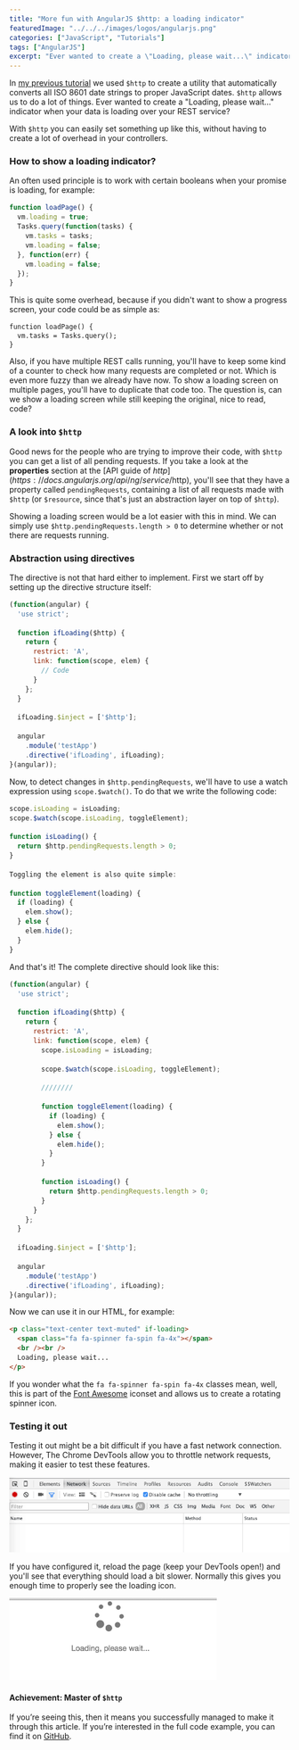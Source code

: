 ```yaml
---
title: "More fun with AngularJS $http: a loading indicator"
featuredImage: "../../../images/logos/angularjs.png"
categories: ["JavaScript", "Tutorials"]
tags: ["AngularJS"]
excerpt: "Ever wanted to create a \"Loading, please wait...\" indicator when your data is loading over your REST service? With $http you can easily set something up like this, without having to create a lot of overhead in your controllers."
---
```


In [my previous tutorial](/angularjs-http-and-dates/) we used `$http` to create a utility that automatically converts all ISO 8601 date strings to proper JavaScript dates. `$http` allows us to do a lot of things. Ever wanted to create a "Loading, please wait..." indicator when your data is loading over your REST service?

With `$http` you can easily set something up like this, without having to create a lot of overhead in your controllers.

### How to show a loading indicator?

An often used principle is to work with certain booleans when your promise is loading, for example:

```javascript
function loadPage() {
  vm.loading = true;
  Tasks.query(function(tasks) {
    vm.tasks = tasks;
    vm.loading = false;
  }, function(err) {
    vm.loading = false;
  });
}
```

This is quite some overhead, because if you didn't want to show a progress screen, your code could be as simple as:

```
function loadPage() {
  vm.tasks = Tasks.query();
}
```

Also, if you have multiple REST calls running, you'll have to keep some kind of a counter to check how many requests are completed or not. Which is even more fuzzy than we already have now. To show a loading screen on multiple pages, you'll have to duplicate that code too. The question is, can we show a loading screen while still keeping the original, nice to read, code?

### A look into `$http`

Good news for the people who are trying to improve their code, with `$http` you can get a list of all pending requests. If you take a look at the **properties** section at the [API guide of $http](https://docs.angularjs.org/api/ng/service/$http), you'll see that they have a property called `pendingRequests`, containing a list of all requests made with `$http` (or `$resource`, since that's just an abstraction layer on top of `$http`).

Showing a loading screen would be a lot easier with this in mind. We can simply use `$http.pendingRequests.length > 0` to determine whether or not there are requests running.

### Abstraction using directives

The directive is not that hard either to implement. First we start off by setting up the directive structure itself:

```javascript
(function(angular) {
  'use strict';

  function ifLoading($http) {
    return {
      restrict: 'A',
      link: function(scope, elem) {
        // Code
      }
    };
  }

  ifLoading.$inject = ['$http'];

  angular
    .module('testApp')
    .directive('ifLoading', ifLoading);
}(angular));
```

Now, to detect changes in `$http.pendingRequests`, we'll have to use a watch expression using `scope.$watch()`. To do that we write the following code:

```javascript
scope.isLoading = isLoading;
scope.$watch(scope.isLoading, toggleElement);

function isLoading() {
  return $http.pendingRequests.length > 0;
}

Toggling the element is also quite simple:

function toggleElement(loading) {
  if (loading) {
    elem.show();
  } else {
    elem.hide();
  }
}
```

And that's it! The complete directive should look like this:

```javascript
(function(angular) {
  'use strict';

  function ifLoading($http) {
    return {
      restrict: 'A',
      link: function(scope, elem) {
        scope.isLoading = isLoading;

        scope.$watch(scope.isLoading, toggleElement);

        ////////

        function toggleElement(loading) {
          if (loading) {
            elem.show();
          } else {
            elem.hide();
          }
        }

        function isLoading() {
          return $http.pendingRequests.length > 0;
        }
      }
    };
  }

  ifLoading.$inject = ['$http'];

  angular
    .module('testApp')
    .directive('ifLoading', ifLoading);
}(angular));
```

Now we can use it in our HTML, for example:

```html
<p class="text-center text-muted" if-loading>
  <span class="fa fa-spinner fa-spin fa-4x"></span>
  <br /><br />
  Loading, please wait...
</p>
```

If you wonder what the `fa fa-spinner fa-spin fa-4x` classes mean, well, this is part of the [Font Awesome](http://fontawesome.io/) iconset and allows us to create a rotating spinner icon.

### Testing it out

Testing it out might be a bit difficult if you have a fast network connection. However, The Chrome DevTools allow you to throttle network requests, making it easier to test these features.

![chrome-throttle](./images/chrome-throttle.png)

If you have configured it, reload the page (keep your DevTools open!) and you'll see that everything should load a bit slower. Normally this gives you enough time to properly see the loading icon.

![if-loading-demo](./images/if-loading-demo.png)

#### Achievement: Master of `$http`

If you’re seeing this, then it means you successfully managed to make it through this article. If you’re interested in the full code example, you can find it on [GitHub](https://github.com/g00glen00b/angular-samples/tree/master/http-config-usage).
